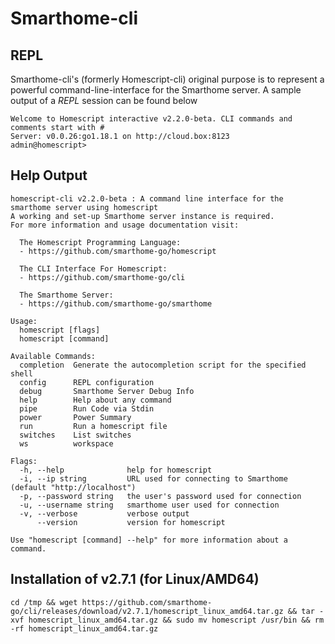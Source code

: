 # Smarthome-cli

## REPL
Smarthome-cli's (formerly Homescript-cli) original purpose is to represent a powerful command-line-interface for the Smarthome server.
A sample output of a *REPL* session can be found below
```
Welcome to Homescript interactive v2.2.0-beta. CLI commands and comments start with #
Server: v0.0.26:go1.18.1 on http://cloud.box:8123
admin@homescript> 
```

## Help Output
```
homescript-cli v2.2.0-beta : A command line interface for the smarthome server using homescript
A working and set-up Smarthome server instance is required.
For more information and usage documentation visit:

  The Homescript Programming Language:
  - https://github.com/smarthome-go/homescript

  The CLI Interface For Homescript:
  - https://github.com/smarthome-go/cli

  The Smarthome Server:
  - https://github.com/smarthome-go/smarthome

Usage:
  homescript [flags]
  homescript [command]

Available Commands:
  completion  Generate the autocompletion script for the specified shell
  config      REPL configuration
  debug       Smarthome Server Debug Info
  help        Help about any command
  pipe        Run Code via Stdin
  power       Power Summary
  run         Run a homescript file
  switches    List switches
  ws          workspace

Flags:
  -h, --help              help for homescript
  -i, --ip string         URL used for connecting to Smarthome (default "http://localhost")
  -p, --password string   the user's password used for connection
  -u, --username string   smarthome user used for connection
  -v, --verbose           verbose output
      --version           version for homescript

Use "homescript [command] --help" for more information about a command.
```

## Installation of v2.7.1 (for Linux/AMD64)
```
cd /tmp && wget https://github.com/smarthome-go/cli/releases/download/v2.7.1/homescript_linux_amd64.tar.gz && tar -xvf homescript_linux_amd64.tar.gz && sudo mv homescript /usr/bin && rm -rf homescript_linux_amd64.tar.gz
```
